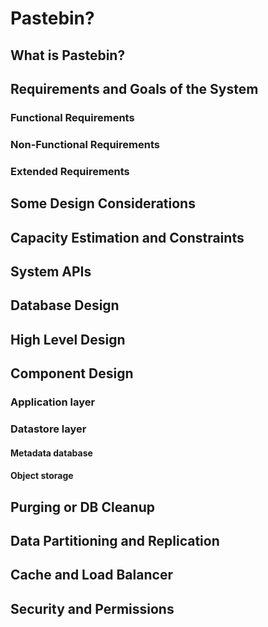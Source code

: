 # Pastebin?
## What is Pastebin?
## Requirements and Goals of the System
### Functional Requirements
### Non-Functional Requirements
### Extended Requirements
## Some Design Considerations
## Capacity Estimation and Constraints
## System APIs
## Database Design
## High Level Design
## Component Design
### Application layer
### Datastore layer
#### Metadata database
#### Object storage
## Purging or DB Cleanup
## Data Partitioning and Replication
## Cache and Load Balancer
## Security and Permissions